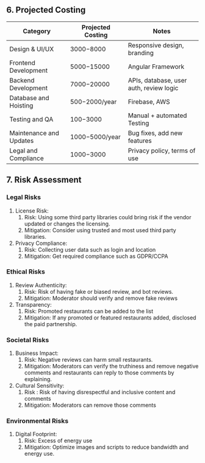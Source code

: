 ## 6. Projected Costing

| Category                | Projected Costing | Notes                                   |
| ----------------------- | ----------------- | --------------------------------------- |
| Design & UI/UX          | $3000-$8000       | Responsive design, branding             |
| Frontend Development    | $5000-$15000      | Angular Framework                       |
| Backend Development     | $7000-$20000      | APIs, database, user auth, review logic |
| Database and Hoisting   | $500-$2000/year   | Firebase, AWS                           |
| Testing and QA          | $100-$3000        | Manual + automated Testing              |
| Maintenance and Updates | $1000-$5000/year  | Bug fixes, add new features             |
| Legal and Compliance    | $1000-$3000       | Privacy policy, terms of use            |

## 7. Risk Assessment

### Legal Risks

1. License Risk:
   1. Risk: Using some third party libraries could bring risk if the vendor updated or changes the licensing.
   2. Mitigation: Consider using trusted and most used third party libraries.
2. Privacy Compliance:
   1. Risk: Collecting user data such as login and location
   2. Mitigation: Get required compliance such as GDPR/CCPA

### Ethical Risks

1. Review Authenticity:
   1. Risk: Risk of having fake or biased review, and bot reviews.
   2. Mitigation: Moderator should verify and remove fake reviews
2. Transparency:
   1. Risk: Promoted restaurants can be added to the list
   2. Mitigation: If any promoted or featured restaurants added, disclosed the paid partnership.

### Societal Risks

1. Business Impact:
   1. Risk: Negative reviews can harm small restaurants.
   2. Mitigation: Moderators can verify the truthiness and remove negative comments and restaurants can reply to those comments by explaining.
2. Cultural Sensitivity:
   1. Risk : Risk of having disrespectful and inclusive content and comments
   2. Mitigation: Moderators can remove those comments

### Environmental Risks

1. Digital Footprint:
   1. Risk: Excess of energy use
   2. Mitigation: Optimize images and scripts to reduce bandwidth and energy use.
